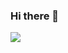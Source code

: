 ### Hi there 👋

![](https://github-readme-status.vercel.app/api?username=minimilkfish&hide[%22issuses%22]&show_icons=true)

<!--
**MiniMilkfish/MiniMilkfish** is a ✨ _special_ ✨ repository because its `README.md` (this file) appears on your GitHub profile.

Here are some ideas to get you started:

- 🔭 I’m currently working on ...
- 🌱 I’m currently learning ...
- 👯 I’m looking to collaborate on ...
- 🤔 I’m looking for help with ...
- 💬 Ask me about ...
- 📫 How to reach me: ...
- 😄 Pronouns: ...
- ⚡ Fun fact: ...
-->
